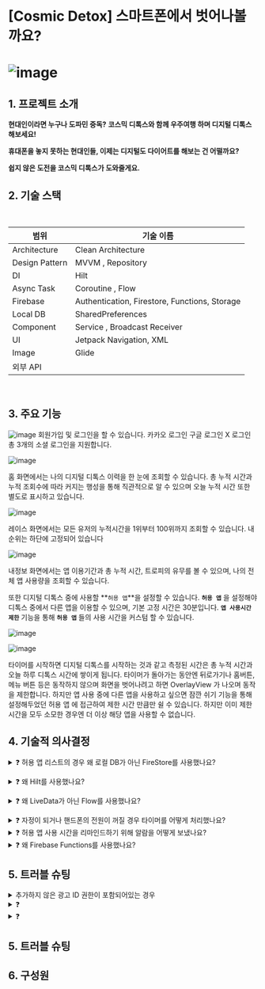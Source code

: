 
# [Cosmic Detox] 스마트폰에서 벗어나볼까요?



# ![image](https://github.com/user-attachments/assets/381b14c1-ca31-46fc-b8c5-18f6a6098e2f)







## 1. 프로젝트 소개
  
**현대인이라면 누구나 도파민 중독?**
**코스믹 디톡스와 함께 우주여행 하며 디지털 디톡스 해보세요!**

**휴대폰을 놓지 못하는 현대인들, 이제는 디지털도 다이어트를 해보는 건 어떨까요?**

**쉽지 않은 도전을 코스믹 디톡스가 도와줄게요.**





## 2. 기술 스택

<br>

| 범위 | 기술 이름 |
| --- | --- |
| Architecture | Clean Architecture |
| Design Pattern | MVVM , Repository |
| DI | Hilt |
| Async Task | Coroutine , Flow |
| Firebase | Authentication, Firestore, Functions, Storage |
| Local DB | SharedPreferences |
| Component |	Service , Broadcast Receiver | 
| UI | Jetpack Navigation, XML |
| Image | Glide |
| 외부 API |  |

</br>





## 3. 주요 기능 
![image](https://github.com/user-attachments/assets/3b3ccd67-29ff-40e4-a867-061dac4ac63a)
회원가입 및 로그인을 할 수 있습니다.
카카오 로그인 구글 로그인 X 로그인 총 3개의 소셜 로그인을 지원합니다.


![image](https://github.com/user-attachments/assets/52b57024-6eda-4f5d-83a2-5da4d3589196)

홈 화면에서는 나의 디지털 디톡스 이력을 한 눈에 조회할 수 있습니다.
 총 누적 시간과 누적 조회수에 따라 커지는 행성을 통해 직관적으로 알 수 있으며 오늘 누적 시간 또한 별도로 표시하고 있습니다.

![image](https://github.com/user-attachments/assets/9d95b5f7-8ad6-483b-bf57-a71b4cf57722)

 레이스 화면에서는 모든 유저의 누적시간을 1위부터 100위까지 조회할 수 있습니다.
 내 순위는 하단에 고정되어 있습니다

![image](https://github.com/user-attachments/assets/bd175b89-b85f-4001-8aec-4ee5dc83ba02)

내정보 화면에서는 앱 이용기간과 총 누적 시간, 트로피의 유무를 볼 수 있으며, 나의 전체 앱 사용량을 조회할 수 있습니다.

 또한 디지털 디톡스 중에 사용할 **`허용 앱`**을 설정할 수 있습니다. **`허용 앱`** 을 설정해야 디톡스 중에서 다른 앱을 이용할 수 있으며, 기본 고정 시간은 30분입니다. **`앱 사용시간 제한`** 기능을 통해 **`허용 앱`** 들의 사용 시간을 커스텀 할 수 있습니다.

![image](https://github.com/user-attachments/assets/34aa20ef-7eb0-4592-96e5-e4a79cf5bb32)

![image](https://github.com/user-attachments/assets/1229d9a3-3c9d-49b7-9313-a2f2dae1ea54)

 타이머를 시작하면 디지털 디톡스를 시작하는 것과 같고 측정된 시간은 총 누적 시간과 오늘 하루 디톡스 시간에 쌓이게 됩니다.
 타이머가 돌아가는 동안엔 뒤로가기나 홈버튼, 메뉴 버튼 등은 동작하지 않으며 화면을 벗어나려고 하면 OverlayView 가 나오며 동작을 제한합니다.
 하지만 앱 사용 중에 다른 앱을 사용하고 싶으면 잠깐 쉬기 기능을 통해 설정해두었던 허용 앱 에 접근하여 제한 시간 만큼만 쉴 수 있습니다. 하지만 이미 제한 시간을 모두 소모한 경우엔 더 이상 해당 앱을 사용할 수 없습니다.

## 4. 기술적 의사결정

<details>
  <summary>
    ❓ 허용 앱 리스트의 경우 왜 로컬 DB가 아닌 FireStore를 사용했나요?  </summary> 
  
1. 다중 기기 사용 가능성
→ 디톡스 앱 사용자 중에는 공부나 일에 집중하기 위해 사용하는 사람들이 많습니다. 특히 학생이나 공시생의 경우, 스마트폰과 함께 태블릿으로 인터넷 강의를 듣는 경우가 많습니다.
→ 여러 기기에서 앱을 사용할 수 있게 하려면 동일한 계정으로 로그인했을 때, 기기마다 동일한 허용 앱 리스트가 있어야 합니다. 이를 위해 로컬 DB 대신 Firestore를 사용하여 서버에서 데이터를 관리하는 방식을 선택했습니다.

2. 시간 초기화 기능
→ 자정 마다 허용 앱 사용 시간을 초기화하려면 각 앱에 지정된 제한 시간을 서버가 알고 있어야 하기 때문에, Firestore에서 데이터를 관리하는 것이 더 적합하다고 판단했습니다.

3. 앱 삭제 시 데이터 초기화
→ 사용자가 앱을 삭제하고 다시 설치하면 로컬 DB의 데이터는 삭제되지만, Firestore를 사용하면 기존 허용 앱 리스트가 서버에 저장되어 유지됩니다. 이를 통해 사용자는 앱을 다시 설치해도 동일한 허용 앱 리스트를 복원할 수 있어, 데이터를 안전하게 관리할 수 있습니다.</details>


<details>
  <summary>
    ❓ 왜 Hilt를 사용했나요?  </summary> 
  
1. Context의 효율적인 관리
→ Hilt는 Context를 효율적으로 관리할 수 있습니다. 안드로이드의 PackageManager나 UsageStatsManager와 같은 시스템 서비스들은 Context를 필요로 하는데, Hilt를 사용해 Application의 Context를 전역적으로 주입함으로써 필요한 객체들을 간편하게 사용할 수 있습니다. 이를 통해 Presentation 레이어로부터 Context를 직접적으로 전달받지 않아도 됩니다.

2. 외부 서비스(Firebase 등)의 전역 관리
→ Firebase와 같은 외부 서비스들도 Hilt를 통해 주입되어 여러 컴포넌트에서 동일한 인스턴스를 활용할 수 있습니다. Firestore, Firebase Auth, Firebase Functions 등은 전역적으로 한 번만 생성하고, 앱 전체에서 사용할 수 있도록 효율적으로 관리할 수 있어 성능 최적화와 코드를 간결하게 했습니다.

3. 코드 가독성 및 유지보수성
→ Hilt를 사용해 @Provides, @Binds 어노테이션을 통해 필요한 객체들을 명시적으로 주입함으로써, Repository나 ViewModel과 같은 컴포넌트에 직접 의존성을 관리할 필요 없이 Hilt가 자동으로 관리하게 합니다. </details>



<details>
  <summary>
    ❓ 왜 LiveData가 아닌 Flow를 사용했나요?  </summary> 
  
1. Firestore DB 구조 설계
→ 유저 정보는 users 컬렉션 내에 uid로 정의된 문서에 저장하고, 허용 앱 리스트는 리스트 타입 필드 대신 apps라는 서브 컬렉션으로 설계했습니다. 화면마다 필요한 데이터가 다르기 때문입니다.
→ 마이페이지에서는 유저의 전체 정보가 필요하므로, 유저 문서에서 한 번에 모든 정보를 불러와야 합니다.
→ 타이머 화면에서는 허용된 앱 리스트만 필요하기 때문에, 유저 문서의 모든 필드를 불러오는 것보다 apps 서브 컬렉션만 읽어오는 것이 더 낫다고 판단했습니다. 이를 통해 데이터 호출 시 필요한 리소스를 줄일 수 있고, 유지보수 측면에서도 허용 앱 리스트의 변경이 더 쉽습니다.

2. 데이터 스트림의 용이성
→ 유저 정보는 users 컬렉션의 문서에서 불러오고, 허용 앱 리스트는 apps 서브 컬렉션에서 불러오는 구조인데, Flow는 데이터 스트림을 통해 여러 소스로부터 데이터를 병합하고 관리할 수 있습니다.
→ 네트워크에서 데이터를 가져올 때, Flow의 콜드 스트림 특성 덕분에 데이터를 필요할 때만 가져올 수 있어 리소스를 효율적으로 관리할 수 있습니다. 예를 들어, Flow API의 zip 과 같은 오퍼레이터를 사용해 유저 정보와 허용 앱 리스트를 동시에 가져와 병합 처리할 수 있습니다.</details>



<details>
  <summary>
 ❓ 자정이 되거나 핸드폰의 전원이 꺼질 경우 타이머를 어떻게 처리했나요?  </summary> 
  
> **1. AlarmManager와 Broadcast Receiver 사용**
> 
> - 해설 코드
>     
>     자정이 되거나 기기의 전원이 꺼졌다가 다시 켜질 경우, 타이머를 자동으로 초기화하거나 재설정하기 위해 **AlarmManager**와 **BroadcastReceiver**를 사용했습니다. 
>     
>     ### **1. 자정에 타이머를 초기화하는 방법**
>     
>     자정이 되면 타이머가 자동으로 초기화되도록 설정하기 위해 **AlarmManager**를 이용하여 자정에 호출되는 알람을 설정했습니다. 자정이 되면 **MidnightResetReceiver**가 호출되고, 해당 리시버는 타이머를 초기화하도록 설계했습니다.
>     
>     **MidnightResetReceiver 동작 방식**
>     
>     - 자정이 되면 타이머 초기화를 위한 서비스 (`TimerService`)를 호출하고, 타이머를 초기화합니다.
>     - 또한 다음 자정을 위해 다시 알람을 설정합니다.
>     
>     ```kotlin
>     class MidnightResetReceiver : BroadcastReceiver() {
>         override fun onReceive(context: Context?, intent: Intent?) {
>             val resetIntent = Intent(context, TimerService::class.java).apply {
>                 action = TimerService.ACTION_RESET_TIMER
>             }
>             context?.startService(resetIntent)  // TimerService에 초기화 요청
>     
>             // 다음 자정을 위한 알람 재설정
>             val app = context.applicationContext as CosmicDetoxApplication
>             app.scheduleExactAlarm(context)  // 다음 자정을 위해 다시 알람 설정
>         }
>     }
>     ```
>     
>     ### 2. **핸드폰이 꺼졌다가 켜졌을 때의 처리**
>     
>     기기가 재부팅되거나 전원이 꺼졌다가 다시 켜지면, **AlarmManager**에 설정된 알람들이 모두 초기화되므로, 이때 자정을 위한 알람을 다시 설정해야 합니다. 이를 처리하기 위해 **BootCompletedReceiver**를 사용했습니다.
>     
>     - **BootCompletedReceiver 동작 방식**:
>         - 기기가 재부팅되면 `ACTION_BOOT_COMPLETED` 브로드캐스트를 수신하여, 다시 자정을 위한 알람을 재설정합니다.
>     
>     ```kotlin
>     class BootCompletedReceiver : BroadcastReceiver() {
>         override fun onReceive(context: Context, intent: Intent) {
>             if (intent.action == Intent.ACTION_BOOT_COMPLETED) {
>                 val app = context.applicationContext as CosmicDetoxApplication
>                 app.scheduleExactAlarm(context)  // 재부팅 후 알람 재설정
>             }
>         }
>     }
>     
>     ```
>     
>     ### 3. **타이머 초기화 처리**
>     
>     타이머 초기화는 **TimerService** 내에서 수행되며, 자정에 도달했을 때 또는 기기가 다시 부팅되었을 때 타이머가 정상적으로 초기화됩니다.
>     
>     - **resetTimer()** 메소드를 사용하여 현재 타이머 상태를 저장하고, `dailyTime`을 초기화한 후 타이머를 다시 시작합니다.

</details>

<details>
  <summary>
❓ 허용 앱 사용 시간을 리마인드하기 위해 알람을 어떻게 보냈나요?  </summary> 

1. Foreground Service 사용
→ 허용 앱을 사용 중이므로 현재 우리 앱은 활성화 되어있지 않고, 허용 앱 사용시간이 5분 내로 남았을 경우 알람을 보낼 수 있어야 했습니다. 우리 앱은 백그라운드 상태에서 꾸준히 실행되고 있는 상태이기 때문에 Foreground Service를 사용하여 알람을 전송할 수 있도록 하였습니다.</details>




<details>
  <summary>
❓ 왜 Firebase Functions를 사용했나요?  </summary> 

1. Custom Token 사용을 위해서
→ kakao sign in api를 이용하고 나면 전용 token이 발급되는데, 이 token을 firebase authentication에 바로 사용할 수 없고 custom token을 만들어야 합니다.  Custom Token을 만드는 데에 서버가 필요하여 Firebase Functions을 사용해서  kakao sign in api와 custom token 제작을 동시에 진행하고, android에서 custom token을 받아올 수 있도록 해주었습니다.</details>



## 5. 트러블 슈팅

<details>
  <summary>
    추가하지 않은 광고 ID 권한이 포함되어있는 경우  </summary> 
  
  ### ⛔️문제사항
  ![image](https://github.com/user-attachments/assets/0a7935b4-85e6-45da-a078-8f5ca926d750)



구글 배포를 하려고 aab 파일을 등록해놓고 보니 광고를 사용하지 않음에도 이러한 에러가 나왔다. 분명 우리 Manifest 파일에는 광고 권한을 기재하지 않았는데도 '예'로 응답하라고 한다!

### ✅ 해결방안

**Firebase crashlytics**를 앱에 연동했거나, **analytics**를 연동했다면 광고 권한이 자동으로 들어간다고 한다. 우리는 Firebase를 적극적으로 활용한 경우이기 때문에 아무래도 광고 권한이 들어간 모양이다.

'예'로 응답하고 아래 체크박스에서 애널리틱스로 체크해준 뒤 심사에 맡기면 된다.
</details>


<details>
  <summary>
    ❓   </summary> 
  
</details>

<details>
  <summary>
    ❓   </summary> 
  
</details>





































## 5. 트러블 슈팅

## 6. 구성원




